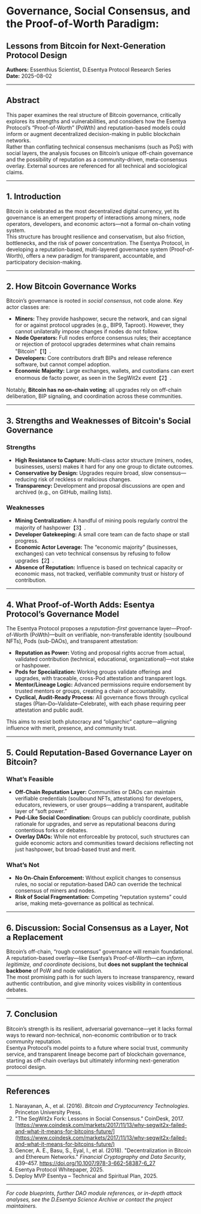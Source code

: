 # Governance, Social Consensus, and the Proof-of-Worth Paradigm:  
## Lessons from Bitcoin for Next-Generation Protocol Design

**Authors:** Essenthius Scientist, D.Esentya Protocol Research Series  
**Date:** 2025-08-02

---

## Abstract

This paper examines the real structure of Bitcoin governance, critically explores its strengths and vulnerabilities, and considers how the Esentya Protocol’s “Proof-of-Worth” (PoWth) and reputation-based models could inform or augment decentralized decision-making in public blockchain networks.  
Rather than conflating technical consensus mechanisms (such as PoS) with social layers, the analysis focuses on Bitcoin’s unique off-chain governance and the possibility of reputation as a community-driven, meta-consensus overlay. External sources are referenced for all technical and sociological claims.

---

## 1. Introduction

Bitcoin is celebrated as the most decentralized digital currency, yet its governance is an emergent property of interactions among miners, node operators, developers, and economic actors—not a formal on-chain voting system.  
This structure has brought resilience and conservatism, but also friction, bottlenecks, and the risk of power concentration. The Esentya Protocol, in developing a reputation-based, multi-layered governance system (Proof-of-Worth), offers a new paradigm for transparent, accountable, and participatory decision-making.

---

## 2. How Bitcoin Governance Works

Bitcoin’s governance is rooted in *social consensus*, not code alone. Key actor classes are:

- **Miners:** They provide hashpower, secure the network, and can signal for or against protocol upgrades (e.g., BIP9, Taproot). However, they cannot unilaterally impose changes if nodes do not follow.
- **Node Operators:** Full nodes enforce consensus rules; their acceptance or rejection of protocol upgrades determines what chain remains "Bitcoin"【1】.
- **Developers:** Core contributors draft BIPs and release reference software, but cannot compel adoption.
- **Economic Majority:** Large exchanges, wallets, and custodians can exert enormous de facto power, as seen in the SegWit2x event【2】.

Notably, **Bitcoin has no on-chain voting**; all upgrades rely on off-chain deliberation, BIP signaling, and coordination across these communities.

---

## 3. Strengths and Weaknesses of Bitcoin's Social Governance

### Strengths

- **High Resistance to Capture:** Multi-class actor structure (miners, nodes, businesses, users) makes it hard for any one group to dictate outcomes.
- **Conservative by Design:** Upgrades require broad, slow consensus—reducing risk of reckless or malicious changes.
- **Transparency:** Development and proposal discussions are open and archived (e.g., on GitHub, mailing lists).

### Weaknesses

- **Mining Centralization:** A handful of mining pools regularly control the majority of hashpower【3】.
- **Developer Gatekeeping:** A small core team can de facto shape or stall progress.
- **Economic Actor Leverage:** The “economic majority” (businesses, exchanges) can veto technical consensus by refusing to follow upgrades【2】.
- **Absence of Reputation:** Influence is based on technical capacity or economic mass, not tracked, verifiable community trust or history of contribution.

---

## 4. What Proof-of-Worth Adds: Esentya Protocol’s Governance Model

The Esentya Protocol proposes a *reputation-first* governance layer—Proof-of-Worth (PoWth)—built on verifiable, non-transferable identity (soulbound NFTs), Pods (sub-DAOs), and transparent attestation:

- **Reputation as Power:** Voting and proposal rights accrue from actual, validated contribution (technical, educational, organizational)—not stake or hashpower.
- **Pods for Specialization:** Working groups validate offerings and upgrades, with traceable, cross-Pod attestation and transparent logs.
- **Mentor/Lineage Logic:** Advanced permissions require endorsement by trusted mentors or groups, creating a chain of accountability.
- **Cyclical, Audit-Ready Process:** All governance flows through cyclical stages (Plan–Do–Validate–Celebrate), with each phase requiring peer attestation and public audit.

This aims to resist both plutocracy and “oligarchic” capture—aligning influence with merit, presence, and community trust.

---

## 5. Could Reputation-Based Governance Layer on Bitcoin?

### What’s Feasible

- **Off-Chain Reputation Layer:** Communities or DAOs can maintain verifiable credentials (soulbound NFTs, attestations) for developers, educators, reviewers, or user groups—adding a transparent, auditable layer of “soft power.”
- **Pod-Like Social Coordination:** Groups can publicly coordinate, publish rationale for upgrades, and serve as reputational beacons during contentious forks or debates.
- **Overlay DAOs:** While not enforceable by protocol, such structures can guide economic actors and communities toward decisions reflecting not just hashpower, but broad-based trust and merit.

### What’s Not

- **No On-Chain Enforcement:** Without explicit changes to consensus rules, no social or reputation-based DAO can override the technical consensus of miners and nodes.
- **Risk of Social Fragmentation:** Competing “reputation systems” could arise, making meta-governance as political as technical.

---

## 6. Discussion: Social Consensus as a Layer, Not a Replacement

Bitcoin’s off-chain, “rough consensus” governance will remain foundational.  
A reputation-based overlay—like Esentya’s Proof-of-Worth—can *inform, legitimize, and coordinate* decisions, but **does not supplant the technical backbone** of PoW and node validation.  
The most promising path is for such layers to increase transparency, reward authentic contribution, and give minority voices visibility in contentious debates.

---

## 7. Conclusion

Bitcoin’s strength is its resilient, adversarial governance—yet it lacks formal ways to reward non-technical, non-economic contribution or to track community reputation.  
Esentya Protocol’s model points to a future where social trust, community service, and transparent lineage become part of blockchain governance, starting as off-chain overlays but ultimately informing next-generation protocol design.

---

## References

1. Narayanan, A., et al. (2016). *Bitcoin and Cryptocurrency Technologies*. Princeton University Press.
2. "The SegWit2x Fork: Lessons in Social Consensus." CoinDesk, 2017. [https://www.coindesk.com/markets/2017/11/13/why-segwit2x-failed-and-what-it-means-for-bitcoins-future/](https://www.coindesk.com/markets/2017/11/13/why-segwit2x-failed-and-what-it-means-for-bitcoins-future/)
3. Gencer, A. E., Basu, S., Eyal, I., et al. (2018). "Decentralization in Bitcoin and Ethereum Networks." *Financial Cryptography and Data Security*, 439–457. https://doi.org/10.1007/978-3-662-58387-6_27
4. Esentya Protocol Whitepaper, 2025.  
5. Deploy MVP Esentya – Technical and Spiritual Plan, 2025.

---

*For code blueprints, further DAO module references, or in-depth attack analyses, see the D.Esentya Science Archive or contact the project maintainers.*


